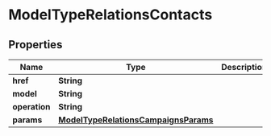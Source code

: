 

# ModelTypeRelationsContacts


## Properties

| Name | Type | Description | Notes |
|------------ | ------------- | ------------- | -------------|
|**href** | **String** |  |  [optional] |
|**model** | **String** |  |  [optional] |
|**operation** | **String** |  |  [optional] |
|**params** | [**ModelTypeRelationsCampaignsParams**](ModelTypeRelationsCampaignsParams.md) |  |  [optional] |




